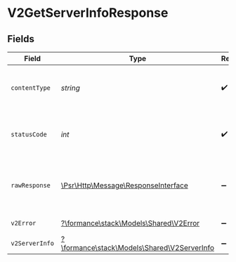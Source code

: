 # V2GetServerInfoResponse


## Fields

| Field                                                                                                        | Type                                                                                                         | Required                                                                                                     | Description                                                                                                  |
| ------------------------------------------------------------------------------------------------------------ | ------------------------------------------------------------------------------------------------------------ | ------------------------------------------------------------------------------------------------------------ | ------------------------------------------------------------------------------------------------------------ |
| `contentType`                                                                                                | *string*                                                                                                     | :heavy_check_mark:                                                                                           | HTTP response content type for this operation                                                                |
| `statusCode`                                                                                                 | *int*                                                                                                        | :heavy_check_mark:                                                                                           | HTTP response status code for this operation                                                                 |
| `rawResponse`                                                                                                | [\Psr\Http\Message\ResponseInterface](https://www.php-fig.org/psr/psr-7/#33-psrhttpmessageresponseinterface) | :heavy_minus_sign:                                                                                           | Raw HTTP response; suitable for custom response parsing                                                      |
| `v2Error`                                                                                                    | [?\formance\stack\Models\Shared\V2Error](../../models/shared/V2Error.md)                                     | :heavy_minus_sign:                                                                                           | General error                                                                                                |
| `v2ServerInfo`                                                                                               | [?\formance\stack\Models\Shared\V2ServerInfo](../../models/shared/V2ServerInfo.md)                           | :heavy_minus_sign:                                                                                           | Server information                                                                                           |